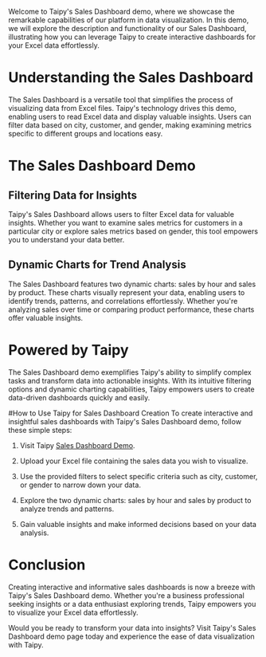 Welcome to Taipy's Sales Dashboard demo, where we showcase the remarkable capabilities of our platform in data visualization. In this demo, we will explore the description and functionality of our Sales Dashboard, illustrating how you can leverage Taipy to create interactive dashboards for your Excel data effortlessly.

# Understanding the Sales Dashboard
The Sales Dashboard is a versatile tool that simplifies the process of visualizing data from Excel files. Taipy's technology drives this demo, enabling users to read Excel data and display valuable insights. Users can filter data based on city, customer, and gender, making examining metrics specific to different groups and locations easy.

# The Sales Dashboard Demo
## Filtering Data for Insights
Taipy's Sales Dashboard allows users to filter Excel data for valuable insights. Whether you want to examine sales metrics for customers in a particular city or explore sales metrics based on gender, this tool empowers you to understand your data better.

## Dynamic Charts for Trend Analysis
The Sales Dashboard features two dynamic charts: sales by hour and sales by product. These charts visually represent your data, enabling users to identify trends, patterns, and correlations effortlessly. Whether you're analyzing sales over time or comparing product performance, these charts offer valuable insights.

# Powered by Taipy
The Sales Dashboard demo exemplifies Taipy's ability to simplify complex tasks and transform data into actionable insights. With its intuitive filtering options and dynamic charting capabilities, Taipy empowers users to create data-driven dashboards quickly and easily.

#How to Use Taipy for Sales Dashboard Creation
To create interactive and insightful sales dashboards with Taipy's Sales Dashboard demo, follow these simple steps:

1. Visit Taipy [Sales Dashboard Demo](https://sales-dashboard.taipy.cloud/).

2. Upload your Excel file containing the sales data you wish to visualize.

3. Use the provided filters to select specific criteria such as city, customer, or gender to narrow down your data.

4. Explore the two dynamic charts: sales by hour and sales by product to analyze trends and patterns.

5. Gain valuable insights and make informed decisions based on your data analysis.

# Conclusion
Creating interactive and informative sales dashboards is now a breeze with Taipy's Sales Dashboard demo. Whether you're a business professional seeking insights or a data enthusiast exploring trends, Taipy empowers you to visualize your Excel data effortlessly.

Would you be ready to transform your data into insights? Visit Taipy's Sales Dashboard demo page today and experience the ease of data visualization with Taipy.
